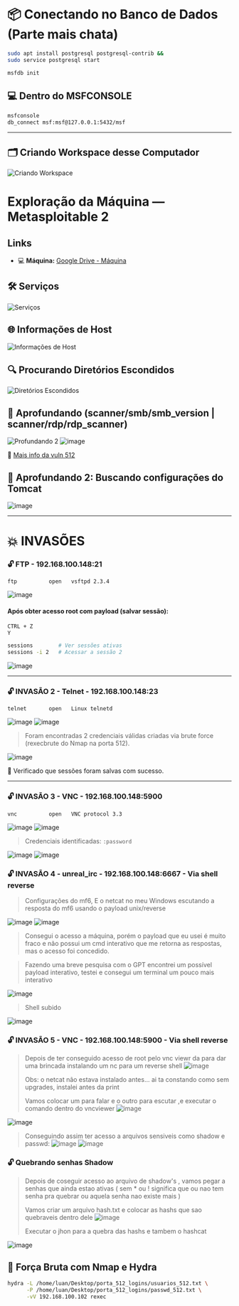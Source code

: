 # 📦 Conectando no Banco de Dados (Parte mais chata)

```bash
sudo apt install postgresql postgresql-contrib &&
sudo service postgresql start

msfdb init
```

## 💻 Dentro do MSFCONSOLE

```bash
msfconsole
db_connect msf:msf@127.0.0.1:5432/msf
```

---

## 🗂️ Criando Workspace desse Computador

![Criando Workspace](https://github.com/user-attachments/assets/c79ab59f-974d-4781-bb66-693c1e4cff30)

# Exploração da Máquina — Metasploitable 2

## Links

- 💻 **Máquina:** [Google Drive - Máquina](https://drive.google.com/file/d/1T6XcA_A--FMGiI9jP0G8Lij6B2kIaHFi/view?usp=classroom_web&authuser=0)

## 🛠️ Serviços

![Serviços](https://github.com/user-attachments/assets/e2602863-3e4e-426a-a54a-eca74d17c896)

## 🌐 Informações de Host

![Informações de Host](https://github.com/user-attachments/assets/121e0dc0-f0ed-43af-81b0-7d5af6a9aaee)

## 🔍 Procurando Diretórios Escondidos

![Diretórios Escondidos](https://github.com/user-attachments/assets/f4ec5416-ea24-4f5a-8234-1894a40596b9)

## 🧠 Aprofundando (scanner/smb/smb_version | scanner/rdp/rdp_scanner)

![Profundando 2](https://github.com/user-attachments/assets/fdf0e3c5-cae1-4044-a42e-541c8ab3ced3)
![image](https://github.com/user-attachments/assets/d5d2abe2-15f3-42d0-9437-a090990f9c7c)

🔗 [Mais info da vuln 512](https://github.com/rapid7/metasploit-framework/blob/master/documentation/modules/auxiliary/scanner/rservices/rexec_login.md)

## 📁 Aprofundando 2: Buscando configurações do Tomcat

![image](https://github.com/user-attachments/assets/726cf174-445b-4100-9335-f7e22c518ec0)

---

# 💥 INVASÕES

### 🔓 FTP - 192.168.100.148:21

```text
ftp          open   vsftpd 2.3.4
```

![image](https://github.com/user-attachments/assets/abc64304-25ad-45f5-97ee-bf44b724ac86)

#### Após obter acesso root com payload (salvar sessão):

```bash
CTRL + Z
Y

sessions        # Ver sessões ativas
sessions -i 2   # Acessar a sessão 2
```

![image](https://github.com/user-attachments/assets/ea3a1675-41b7-4832-b96c-d626c48420bb)

---

### 🔓 INVASÃO 2 - Telnet - 192.168.100.148:23

```text
telnet       open   Linux telnetd
```

![image](https://github.com/user-attachments/assets/e4a966e1-1675-47cf-8bb2-ee265cab82af)
![image](https://github.com/user-attachments/assets/31a8001f-1199-465d-85a2-9b2c498c04dc)

> Foram encontradas 2 credenciais válidas criadas via brute force (rexecbrute do Nmap na porta 512).

![image](https://github.com/user-attachments/assets/86525351-ef9c-41b0-bcb0-f11850590a0b)

📌 Verificado que sessões foram salvas com sucesso.

---

### 🔓 INVASÃO 3 - VNC - 192.168.100.148:5900

```text
vnc          open   VNC protocol 3.3
```

![image](https://github.com/user-attachments/assets/9d38a130-a67f-4ce4-9d6a-7e482ed638e9)
![image](https://github.com/user-attachments/assets/7c60bfc9-56b7-4b30-be68-4c3d7ee0a80f)

> Credenciais identificadas: `:password`

![image](https://github.com/user-attachments/assets/13f27e69-31e1-442f-ada7-f8adc2eab30d)
![image](https://github.com/user-attachments/assets/bdaccf4b-6405-4f56-a9f0-cfe403ceb4ab)

### 🔓 INVASÃO 4 - unreal_irc - 192.168.100.148:6667 - Via shell reverse

> Configurações do mf6, E o netcat no meu Windows escutando a resposta do mf6 usando o payload unix/reverse

![image](https://github.com/user-attachments/assets/0f163124-4e0a-42f4-b2d5-dab3ced3daee)
![image](https://github.com/user-attachments/assets/c846313e-8347-48a4-a2c1-73bae76df953)

> Consegui o acesso a máquina, porém o payload que eu usei é muito fraco e não possui um cmd interativo que me retorna as respostas, mas o acesso foi concedido.

>Fazendo uma breve pesquisa com o GPT encontrei um possível payload interativo, testei e consegui um terminal um pouco mais interativo

![image](https://github.com/user-attachments/assets/fc26b3f3-a551-44df-aca3-335c7acf8a8b)

> Shell subido

![image](https://github.com/user-attachments/assets/f5e6f216-0ae9-4e78-8f18-6b5f654475f6)
>

### 🔓 INVASÃO 5 - VNC - 192.168.100.148:5900 - Via shell reverse

> Depois de ter conseguido acesso de root pelo vnc viewr da para dar uma brincada instalando um nc para um reverse shell
![image](https://github.com/user-attachments/assets/78f40755-9145-44bd-8188-b7b7747e5bf4)
>
> Obs: o netcat não estava instalado antes... ai ta constando como sem upgrades, instalei antes da print
> 
> Vamos colocar um para falar e o outro para escutar ,e executar o comando dentro do vncviewer 
![image](https://github.com/user-attachments/assets/573cd44b-d39d-4d0b-9a54-1553842ae82d)
>
![image](https://github.com/user-attachments/assets/d20db048-b0ce-4c90-8a4a-f74d2286d657)
>
> Conseguindo assim ter acesso a arquivos sensiveis como shadow e passwd:
![image](https://github.com/user-attachments/assets/557f278f-89a4-47d8-a5ef-5d240182fd02)
![image](https://github.com/user-attachments/assets/49f8cb3e-7ddb-40ab-a9f4-fe3e43614e45)
>

### 🔓 Quebrando senhas Shadow

> Depois de coseguir acesso ao arquivo de shadow's , vamos pegar a senhas que ainda estao ativas ( sem * ou ! significa que ou nao tem senha pra quebrar ou aquela senha nao existe mais )
>
> Vamos criar um arquivo hash.txt e colocar as hashs que sao quebraveis dentro dele
![image](https://github.com/user-attachments/assets/74d7d11b-9fa5-4238-a988-5ac5e9d99bc5)
>
> Executar o jhon para a quebra das hashs e tambem o hashcat
>
![image](https://github.com/user-attachments/assets/42bab695-39af-4b06-b33f-c85261b852e8)



## 🧪 Força Bruta com Nmap e Hydra

```bash
hydra -L /home/luan/Desktop/porta_512_logins/usuarios_512.txt \
      -P /home/luan/Desktop/porta_512_logins/passwd_512.txt \
      -vV 192.168.100.102 rexec
```
